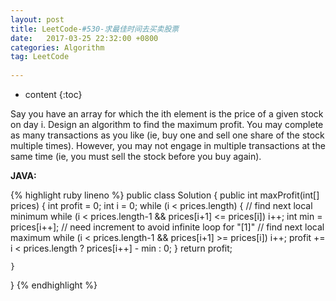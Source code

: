 ```yaml
---
layout: post
title: LeetCode-#530-求最佳时间去买卖股票
date:   2017-03-25 22:32:00 +0800
categories: Algorithm
tag: LeetCode
 
---
```


* content
{:toc}

Say you have an array for which the ith element is the price of a given stock on day i.
Design an algorithm to find the maximum profit. You may complete as many transactions as you like (ie, buy one and sell one share of the stock multiple times). However, you may not engage in multiple transactions at the same time (ie, you must sell the stock before you buy again).

 
**JAVA:**

{% highlight ruby lineno %}
public class Solution {
    public int maxProfit(int[] prices) {
        int profit = 0;
        int i = 0;
        while (i < prices.length) {
            // find next local minimum
            while (i < prices.length-1 && prices[i+1] <= prices[i]) i++;
            int min = prices[i++]; // need increment to avoid infinite loop for "[1]"
            // find next local maximum
            while (i < prices.length-1 && prices[i+1] >= prices[i]) i++;
            profit += i < prices.length ? prices[i++] - min : 0;
        }
        return profit;
        
    }
}
{% endhighlight %}


 